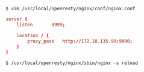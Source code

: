 
    $ vim /usr/local/openresty/nginx/conf/nginx.conf

``` nginx.conf
server {
    listen       9999;

    location / {
        proxy_pass   http://172.18.135.99:9090;
    }
}
```

    $ /usr/local/openresty/nginx/sbin/nginx -s reload
